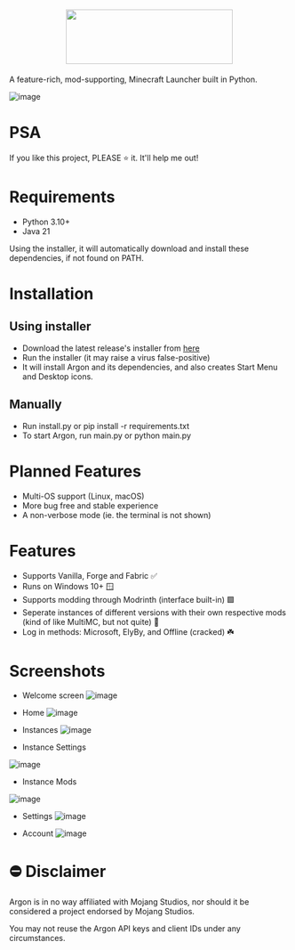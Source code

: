 <h1 align="center"><img width=300 height=98 src="https://github.com/user-attachments/assets/1bb6dc87-3d02-45d2-b847-8779ecf51b58"</img>
</h1>


A feature-rich, mod-supporting, Minecraft Launcher built in Python.

![image](https://github.com/user-attachments/assets/4be74d1f-bead-4854-ac82-f3877888b953)

# PSA
If you like this project, PLEASE ⭐ it. It'll help me out!

# Requirements
 - Python 3.10+
 - Java 21

Using the installer, it will automatically download and install these dependencies, if not found on PATH.


# Installation
## Using installer
 - Download the latest release's installer from [here](https://github.com/v-pun215/Argon/releases)
 - Run the installer (it may raise a virus false-positive)
 - It will install Argon and its dependencies, and also creates Start Menu and Desktop icons.

## Manually
 - Run install.py or pip install -r requirements.txt
 - To start Argon, run main.py or python main.py

# Planned Features
 - Multi-OS support (Linux, macOS)
 - More bug free and stable experience
 - A non-verbose mode (ie. the terminal is not shown)

# Features
 - Supports Vanilla, Forge and Fabric ✅
 - Runs on Windows 10+ 🪟
 - Supports modding through Modrinth (interface built-in) 🟩
 - Seperate instances of different versions with their own respective mods (kind of like MultiMC, but not quite) 🎉
 - Log in methods: Microsoft, ElyBy, and Offline (cracked) ☘️

#  Screenshots
 - Welcome screen
![image](https://github.com/user-attachments/assets/286dd267-018e-4690-a5b6-15dd0017780f)

 - Home
![image](https://github.com/user-attachments/assets/4be74d1f-bead-4854-ac82-f3877888b953)

 - Instances
![image](https://github.com/user-attachments/assets/5d1684db-94db-4924-b691-1aac68be8aa4)


 - Instance Settings

![image](https://github.com/user-attachments/assets/222c1c1f-d9d1-4920-aa26-891c237e5766)


 - Instance Mods

![image](https://github.com/user-attachments/assets/5d6458ca-5e67-423e-9211-8541798f188d)


 - Settings
![image](https://github.com/user-attachments/assets/3a6e81f3-1c7c-4e32-80df-961488af9cdc)

 - Account
![image](https://github.com/user-attachments/assets/2d45671b-4e5f-4641-bb06-8ed483b655d7)

# ⛔ Disclaimer
Argon is in no way affiliated with Mojang Studios, nor should it be considered a project endorsed by Mojang Studios.

You may not reuse the Argon API keys and client IDs under any circumstances.
